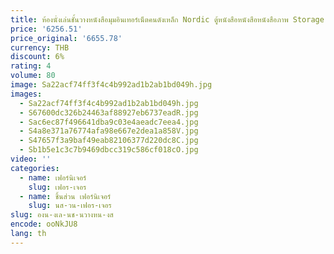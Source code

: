 ```yaml
---
title: ห้องนั่งเล่นชั้นวางหนังสือมุมอินเทอร์เน็ตคนดังเหล็ก Nordic ตู้หนังสือหนังสือหนังสือภาพ Storage
price: '6256.51'
price_original: '6655.78'
currency: THB
discount: 6%
rating: 4
volume: 80
image: Sa22acf74ff3f4c4b992ad1b2ab1bd049h.jpg
images:
  - Sa22acf74ff3f4c4b992ad1b2ab1bd049h.jpg
  - S67600dc326b24463af88927eb6737eadR.jpg
  - Sac6ec87f496641dba9c03e4aeadc7eea4.jpg
  - S4a8e371a76774afa98e667e2dea1a858V.jpg
  - S47657f3a9baf49eab82106377d220dc8C.jpg
  - Sb1b5e1c3c7b9469dbcc319c586cf018cO.jpg
video: ''
categories:
  - name: เฟอร์นิเจอร์
    slug: เฟอร-เจอร
  - name: ชิ้นส่วน เฟอร์นิเจอร์
    slug: นส-วน-เฟอร-เจอร
slug: องน-งเล-นช-นวางหน-งส
encode: ooNkJU8
lang: th
---
```

  